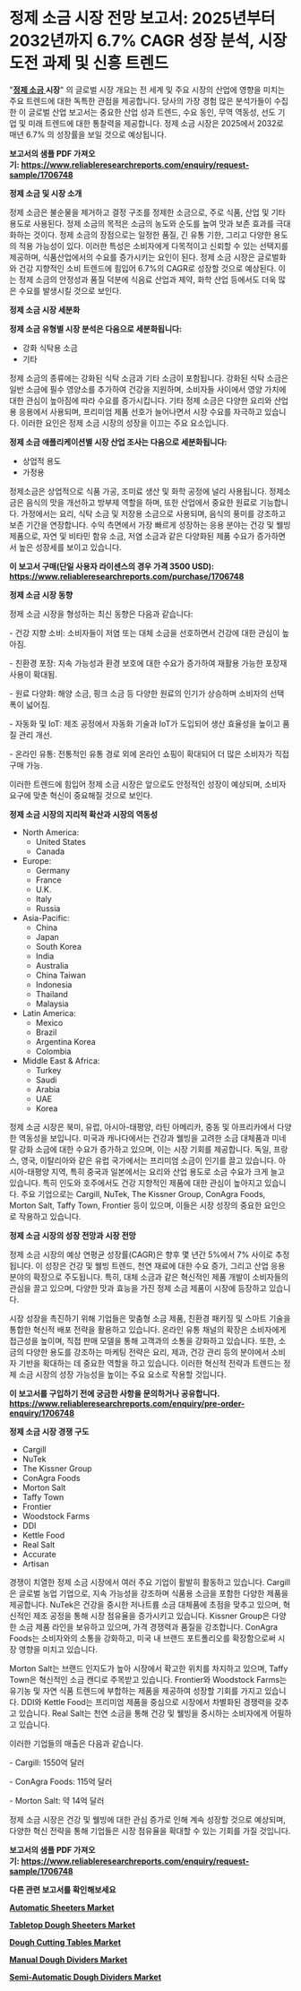 <p><h1>정제 소금 시장 전망 보고서: 2025년부터 2032년까지 6.7% CAGR 성장 분석, 시장 도전 과제 및 신흥 트렌드</h1></p><p>"<strong><a href="https://www.reliableresearchreports.com/refined-salt-r1706748?utm_campaign=106&utm_medium=7&utm_source=Github&utm_content=ia&utm_term=25032025&utm_id=refined-salt">정제 소금&nbsp;</a></strong><strong>시장</strong>" 의 글로벌 시장 개요는 전 세계 및 주요 시장의 산업에 영향을 미치는 주요 트렌드에 대한 독특한 관점을 제공합니다. 당사의 가장 경험 많은 분석가들이 수집한 이 글로벌 산업 보고서는 중요한 산업 성과 트렌드, 수요 동인, 무역 역동성, 선도 기업 및 미래 트렌드에 대한 통찰력을 제공합니다. 정제 소금 시장은 2025에서 2032로 매년 6.7% 의 성장률을 보일 것으로 예상됩니다.&nbsp;</p>
<p><strong>보고서의 샘플 PDF 가져오기:&nbsp;<a href="https://www.reliableresearchreports.com/enquiry/request-sample/1706748?utm_campaign=106&utm_medium=7&utm_source=Github&utm_content=ia&utm_term=25032025&utm_id=refined-salt">https://www.reliableresearchreports.com/enquiry/request-sample/1706748</a></strong></p>
<p><strong>정제 소금 및 시장 소개</strong></p>
<p><p>정제 소금은 불순물을 제거하고 결정 구조를 정제한 소금으로, 주로 식품, 산업 및 기타 용도로 사용된다. 정제 소금의 목적은 소금의 농도와 순도를 높여 맛과 보존 효과를 극대화하는 것이다. 정제 소금의 장점으로는 일정한 품질, 긴 유통 기한, 그리고 다양한 용도의 적용 가능성이 있다. 이러한 특성은 소비자에게 다목적이고 신뢰할 수 있는 선택지를 제공하며, 식품산업에서의 수요를 증가시키는 요인이 된다. 정제 소금 시장은 글로벌화와 건강 지향적인 소비 트렌드에 힘입어 6.7%의 CAGR로 성장할 것으로 예상된다. 이는 정제 소금의 안정성과 품질 덕분에 식음료 산업과 제약, 화학 산업 등에서도 더욱 많은 수요를 발생시킬 것으로 보인다.</p></p>
<p><strong>정제 소금 시장 세분화</strong></p>
<p><strong>정제 소금 유형별 시장 분석은 다음으로 세분화됩니다:</strong></p>
<p><ul><li>강화 식탁용 소금</li><li>기타</li></ul></p>
<p><p>정제 소금의 종류에는 강화된 식탁 소금과 기타 소금이 포함됩니다. 강화된 식탁 소금은 일반 소금에 필수 영양소를 추가하여 건강을 지원하며, 소비자들 사이에서 영양 가치에 대한 관심이 높아짐에 따라 수요를 증가시킵니다. 기타 정제 소금은 다양한 요리와 산업용 응용에서 사용되며, 프리미엄 제품 선호가 늘어나면서 시장 수요를 자극하고 있습니다. 이러한 요인은 정제 소금 시장의 성장을 이끄는 주요 요소입니다.</p></p>
<p><strong>정제 소금 애플리케이션별 시장 산업 조사는 다음으로 세분화됩니다:</strong></p>
<p><ul><li>상업적 용도</li><li>가정용</li></ul></p>
<p><p>정제소금은 상업적으로 식품 가공, 조미료 생산 및 화학 공정에 널리 사용됩니다. 정제소금은 음식의 맛을 개선하고 방부제 역할을 하며, 또한 산업에서 중요한 원료로 기능합니다. 가정에서는 요리, 식탁 소금 및 저장용 소금으로 사용되며, 음식의 풍미를 강조하고 보존 기간을 연장합니다. 수익 측면에서 가장 빠르게 성장하는 응용 분야는 건강 및 웰빙 제품으로, 자연 및 비타민 함유 소금, 저염 소금과 같은 다양화된 제품 수요가 증가하면서 높은 성장세를 보이고 있습니다.</p></p>
<p><strong>이 보고서 구매(단일 사용자 라이센스의 경우 가격 3500 USD): <a href="https://www.reliableresearchreports.com/purchase/1706748?utm_campaign=106&utm_medium=7&utm_source=Github&utm_content=ia&utm_term=25032025&utm_id=refined-salt">https://www.reliableresearchreports.com/purchase/1706748</a></strong></p>
<p><strong>정제 소금 시장 동향</strong></p>
<p><p>정제 소금 시장을 형성하는 최신 동향은 다음과 같습니다:</p><p>- 건강 지향 소비: 소비자들이 저염 또는 대체 소금을 선호하면서 건강에 대한 관심이 높아짐.</p><p>- 친환경 포장: 지속 가능성과 환경 보호에 대한 수요가 증가하여 재활용 가능한 포장재 사용이 확대됨.</p><p>- 원료 다양화: 해양 소금, 핑크 소금 등 다양한 원료의 인기가 상승하며 소비자의 선택 폭이 넓어짐.</p><p>- 자동화 및 IoT: 제조 공정에서 자동화 기술과 IoT가 도입되어 생산 효율성을 높이고 품질 관리 개선.</p><p>- 온라인 유통: 전통적인 유통 경로 외에 온라인 쇼핑이 확대되어 더 많은 소비자가 직접 구매 가능.</p><p>이러한 트렌드에 힘입어 정제 소금 시장은 앞으로도 안정적인 성장이 예상되며, 소비자 요구에 맞춘 혁신이 중요해질 것으로 보인다.</p></p>
<p><strong>정제 소금 시장의 지리적 확산과 시장의 역동성</strong></p>
<p><ul>
    <li>
        North America:
        <ul>
            <li>United States</li>
            <li>Canada</li>
        </ul>
    </li>
    <li>
        Europe:
        <ul>
            <li>Germany</li>
            <li>France</li>
            <li>U.K.</li>
            <li>Italy</li>
            <li>Russia</li>
        </ul>
    </li>
    <li>
        Asia-Pacific:
        <ul>
            <li>China</li>
            <li>Japan</li>
            <li>South Korea</li>
            <li>India</li>
            <li>Australia</li>
            <li>China Taiwan</li>
            <li>Indonesia</li>
            <li>Thailand</li>
            <li>Malaysia</li>
        </ul>
    </li>
    <li>
        Latin America:
        <ul>
            <li>Mexico</li>
            <li>Brazil</li>
            <li>Argentina Korea</li>
            <li>Colombia</li>
        </ul>
    </li>
    <li>
        Middle East & Africa:
        <ul>
            <li>Turkey</li>
            <li>Saudi</li>
            <li>Arabia</li>
            <li>UAE</li>
            <li>Korea</li>
        </ul>
    </li>
    </ul></p>
<p><p>정제 소금 시장은 북미, 유럽, 아시아-태평양, 라틴 아메리카, 중동 및 아프리카에서 다양한 역동성을 보입니다. 미국과 캐나다에서는 건강과 웰빙을 고려한 소금 대체품과 미네랄 강화 소금에 대한 수요가 증가하고 있으며, 이는 시장 기회를 제공합니다. 독일, 프랑스, 영국, 이탈리아와 같은 유럽 국가에서는 프리미엄 소금이 인기를 끌고 있습니다. 아시아-태평양 지역, 특히 중국과 일본에서는 요리와 산업 용도로 소금 수요가 크게 늘고 있습니다. 특히 인도와 호주에서도 건강 지향적인 제품에 대한 관심이 높아지고 있습니다. 주요 기업으로는 Cargill, NuTek, The Kissner Group, ConAgra Foods, Morton Salt, Taffy Town, Frontier 등이 있으며, 이들은 시장 성장의 중요한 요인으로 작용하고 있습니다.</p></p>
<p><strong>정제 소금 시장의 성장 전망과 시장 전망</strong></p>
<p><p>정제 소금 시장의 예상 연평균 성장률(CAGR)은 향후 몇 년간 5%에서 7% 사이로 추정됩니다. 이 성장은 건강 및 웰빙 트렌드, 천연 재료에 대한 수요 증가, 그리고 산업 응용 분야의 확장으로 주도됩니다. 특히, 대체 소금과 같은 혁신적인 제품 개발이 소비자들의 관심을 끌고 있으며, 다양한 맛과 효능을 가진 정제 소금 제품이 시장에 등장하고 있습니다.</p><p>시장 성장을 촉진하기 위해 기업들은 맞춤형 소금 제품, 친환경 패키징 및 스마트 기술을 통합한 혁신적 배포 전략을 활용하고 있습니다. 온라인 유통 채널의 확장은 소비자에게 접근성을 높이며, 직접 판매 모델을 통해 고객과의 소통을 강화하고 있습니다. 또한, 소금의 다양한 용도를 강조하는 마케팅 전략은 요리, 제과, 건강 관리 등의 분야에서 소비자 기반을 확대하는 데 중요한 역할을 하고 있습니다. 이러한 혁신적 전략과 트렌드는 정제 소금 시장의 성장 가능성을 높이는 주요 요소로 작용할 것입니다.</p></p>
<p><strong>이 보고서를 구입하기 전에 궁금한 사항을 문의하거나 공유합니다. <a href="https://www.reliableresearchreports.com/enquiry/pre-order-enquiry/1706748?utm_campaign=106&utm_medium=7&utm_source=Github&utm_content=ia&utm_term=25032025&utm_id=refined-salt">https://www.reliableresearchreports.com/enquiry/pre-order-enquiry/1706748</a></strong></p>
<p><strong>정제 소금 시장 경쟁 구도</strong></p>
<p><ul><li>Cargill</li><li>NuTek</li><li>The Kissner Group</li><li>ConAgra Foods</li><li>Morton Salt</li><li>Taffy Town</li><li>Frontier</li><li>Woodstock Farms</li><li>DDI</li><li>Kettle Food</li><li>Real Salt</li><li>Accurate</li><li>Artisan</li></ul></p>
<p><p>경쟁이 치열한 정제 소금 시장에서 여러 주요 기업이 활발히 활동하고 있습니다. Cargill은 글로벌 농업 기업으로, 지속 가능성을 강조하며 식품용 소금을 포함한 다양한 제품을 제공합니다. NuTek은 건강을 중시한 저나트륨 소금 대체품에 초점을 맞추고 있으며, 혁신적인 제조 공정을 통해 시장 점유율을 증가시키고 있습니다. Kissner Group은 다양한 소금 제품 라인을 보유하고 있으며, 가격 경쟁력과 품질을 강조합니다. ConAgra Foods는 소비자와의 소통을 강화하고, 미국 내 브랜드 포트폴리오를 확장함으로써 시장 영향을 미치고 있습니다.</p><p>Morton Salt는 브랜드 인지도가 높아 시장에서 확고한 위치를 차지하고 있으며, Taffy Town은 혁신적인 소금 캔디로 주목받고 있습니다. Frontier와 Woodstock Farms는 유기농 및 자연 식품 트렌드에 부합하는 제품을 제공하여 성장할 기회를 가지고 있습니다. DDI와 Kettle Food는 프리미엄 제품을 중심으로 시장에서 차별화된 경쟁력을 갖추고 있습니다. Real Salt는 천연 소금을 통해 건강 및 웰빙을 중시하는 소비자에게 어필하고 있습니다.</p><p>이러한 기업들의 매출은 다음과 같습니다.</p><p>- Cargill: 1550억 달러</p><p>- ConAgra Foods: 115억 달러</p><p>- Morton Salt: 약 14억 달러</p><p>정제 소금 시장은 건강 및 웰빙에 대한 관심 증가로 인해 계속 성장할 것으로 예상되며, 다양한 혁신 전략을 통해 기업들은 시장 점유율을 확대할 수 있는 기회를 가질 것입니다.</p></p>
<p><strong>보고서의 샘플 PDF 가져오기:&nbsp;<a href="https://www.reliableresearchreports.com/enquiry/request-sample/1706748?utm_campaign=106&utm_medium=7&utm_source=Github&utm_content=ia&utm_term=25032025&utm_id=refined-salt">https://www.reliableresearchreports.com/enquiry/request-sample/1706748</a></strong></p>
<p><strong></strong></p>
<p><strong></strong></p>
<p><strong></strong></p>
<p><strong></strong></p>
<p><strong>다른 관련 보고서를 확인해보세요</strong></p>
<p><strong><p><a href="https://github.com/muoioconzej8/Market-Research-Report-List-1/blob/main/automatic-sheeters-market.md?utm_campaign=106&utm_medium=7&utm_source=Github&utm_content=ia&utm_term=25032025&utm_id=refined-salt">Automatic Sheeters Market</a></p><p><a href="https://github.com/warshatulang0/Market-Research-Report-List-1/blob/main/tabletop-dough-sheeters-market.md?utm_campaign=106&utm_medium=7&utm_source=Github&utm_content=ia&utm_term=25032025&utm_id=refined-salt">Tabletop Dough Sheeters Market</a></p><p><a href="https://github.com/rvadencho/Market-Research-Report-List-1/blob/main/dough-cutting-tables-market.md?utm_campaign=106&utm_medium=7&utm_source=Github&utm_content=ia&utm_term=25032025&utm_id=refined-salt">Dough Cutting Tables Market</a></p><p><a href="https://github.com/gripeluigstt/Market-Research-Report-List-1/blob/main/manual-dough-dividers-market.md?utm_campaign=106&utm_medium=7&utm_source=Github&utm_content=ia&utm_term=25032025&utm_id=refined-salt">Manual Dough Dividers Market</a></p><p><a href="https://github.com/minakibanov/Market-Research-Report-List-1/blob/main/semi-automatic-dough-dividers-market.md?utm_campaign=106&utm_medium=7&utm_source=Github&utm_content=ia&utm_term=25032025&utm_id=refined-salt">Semi-Automatic Dough Dividers Market</a></p></strong></p>
<p></p>